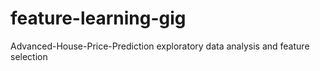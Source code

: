 # feature-learning-gig
Advanced-House-Price-Prediction
exploratory data  analysis  and feature selection
